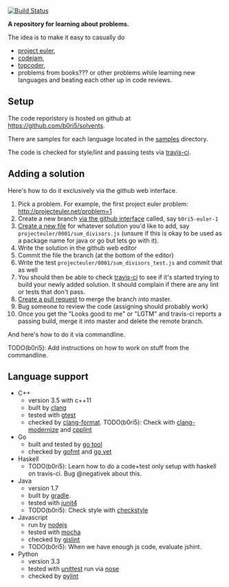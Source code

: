  [![Build Status](https://secure.travis-ci.org/b0ri5/solvents.png?branch=master)](https://travis-ci.org/b0ri5/solvents)

**A repository for learning about problems.**

The idea is to make it easy to casually do
  * [project euler](http://projecteuler.net),
  * [codejam](https://code.google.com/codejam), 
  * [topcoder](http://www.topcoder.com), 
  * problems from books???
or other problems while learning new languages and beating each other up in code reviews.

## Setup ##

The code reporistory is hosted on github at https://github.com/b0ri5/solvents.

There are samples for each language located in the [samples](samples) directory.

The code is checked for style/lint and passing tests via [travis-ci](https://travis-ci.org/b0ri5/solvents).

## Adding a solution ##

Here's how to do it exclusively via the github web interface.

1. Pick a problem. For example, the first project euler problem: http://projecteuler.net/problem=1
2. Create a new branch [via the github interface](https://github.com/blog/1377-create-and-delete-branches) called, say `b0ri5-euler-1`
3. [Create a new file](https://github.com/blog/1327-creating-files-on-github) for whatever solution you'd like to add, say `projecteuler/0001/sum_divisors.js` (unsure if this is okay to be used as a package name for java or go but lets go with it).
4. Write the solution in the github web editor
5. Commit the file the branch (at the bottom of the editor)
5. Write the test `projecteuler/0001/sum_divisors_test.js` and commit that as well
6. You should then be able to check [travis-ci](https://travis-ci.org/b0ri5/solvents) to see if it's started trying to build your newly added solution. It should complain if there are any lint or tests that don't pass.
7. [Create a pull request](https://help.github.com/articles/creating-a-pull-request) to merge the branch into master.
8. Bug someone to review the code (assigning should probably work)
9. Once you get the "Looks good to me" or "LGTM" and travis-ci reports a passing build, merge it into master and delete the remote branch.

And here's how to do it via commandline.

TODO(b0ri5): Add instructions on how to work on stuff from the commandline.

## Language support ##

* C++
  * version 3.5 with c++11
  * built by [clang](http://clang.llvm.org)
  * tested with [gtest](https://code.google.com/p/googletest/)
  * checked by [clang-format](http://clang.llvm.org/docs/ClangFormat.html). TODO(b0ri5): Check with [clang-modernize](http://clang.llvm.org/extra/clang-modernize.html) and [cpplint](http://google-styleguide.googlecode.com/svn/trunk/cpplint/cpplint.py)
* Go
  * built and tested by [go tool](http://golang.org/cmd/go/)
  * checked by [gofmt](http://golang.org/cmd/gofmt/) and [go vet](http://godoc.org/code.google.com/p/go.tools/cmd/vet)
* Haskell
  * TODO(b0ri5): Learn how to do a code+test only setup with haskell on travis-ci. Bug @negativek about this.
* Java
  * version 1.7
  * built by [gradle](http://www.gradle.org/).
  * tested with [junit4](http://junit.org/)
  * TODO(b0ri5): Check style with [checkstyle](http://checkstyle.sourceforge.net/)
* Javascript
  * run by [nodejs](http://nodejs.org/)
  * tested with [mocha](http://visionmedia.github.io/mocha/)
  * checked by [gjslint](https://developers.google.com/closure/utilities)
  * TODO(b0ri5): When we have enough js code, evaluate jshint.
* Python
  * version 3.3
  * tested with [unittest](http://docs.python.org/3.3/library/unittest.html) run via [nose](http://nose.readthedocs.org/en/latest/)
  * checked by [pylint](http://www.pylint.org/)


